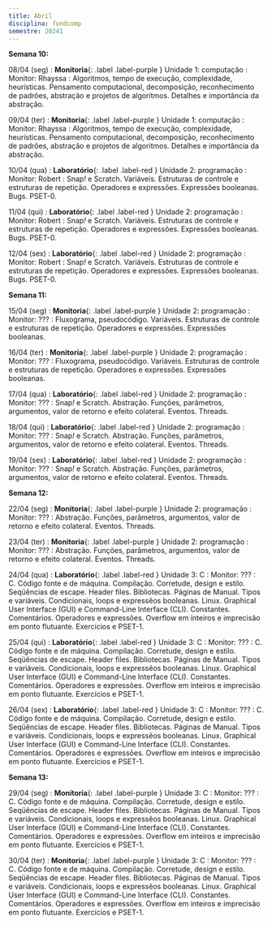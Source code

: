 ```yaml
---
title: Abril
disciplina: fundcomp 
semestre: 20241
---
```


**Semana 10:**

08/04 (seg)
: **Monitoria**{: .label .label-purple } Unidade 1: computação
  : Monitor: Rhayssa
: Algoritmos, tempo de execução, complexidade, heurísticas. Pensamento computacional, decomposição, reconhecimento de padrões, abstração e projetos de algoritmos. Detalhes e importância da abstração.

09/04 (ter)
: **Monitoria**{: .label .label-purple } Unidade 1: computação
  : Monitor: Rhayssa
: Algoritmos, tempo de execução, complexidade, heurísticas. Pensamento computacional, decomposição, reconhecimento de padrões, abstração e projetos de algoritmos. Detalhes e importância da abstração.

10/04 (qua)
: **Laboratório**{: .label .label-red } Unidade 2: programação
  : Monitor: Robert
: Snap<i>!</i> e Scratch. Variáveis. Estruturas de controle e estruturas de repetição. Operadores e expressões. Expressões booleanas. Bugs. PSET-0.

11/04 (qui)
: **Laboratório**{: .label .label-red } Unidade 2: programação
  : Monitor: Robert
: Snap<i>!</i> e Scratch. Variáveis. Estruturas de controle e estruturas de repetição. Operadores e expressões. Expressões booleanas. Bugs. PSET-0.

12/04 (sex)
: **Laboratório**{: .label .label-red } Unidade 2: programação
  : Monitor: Robert
: Snap<i>!</i> e Scratch. Variáveis. Estruturas de controle e estruturas de repetição. Operadores e expressões. Expressões booleanas. Bugs. PSET-0.

**Semana 11:**

15/04 (seg)
: **Monitoria**{: .label .label-purple } Unidade 2: programação
  : Monitor: ???
: Fluxograma, pseudocódigo. Variáveis. Estruturas de controle e estruturas de repetição. Operadores e expressões. Expressões booleanas.

16/04 (ter)
: **Monitoria**{: .label .label-purple } Unidade 2: programação
  : Monitor: ???
: Fluxograma, pseudocódigo. Variáveis. Estruturas de controle e estruturas de repetição. Operadores e expressões. Expressões booleanas.

17/04 (qua)
: **Laboratório**{: .label .label-red } Unidade 2: programação
  : Monitor: ???
: Snap<i>!</i> e Scratch. Abstração. Funções, parâmetros, argumentos, valor de retorno e efeito colateral. Eventos. Threads.

18/04 (qui)
: **Laboratório**{: .label .label-red } Unidade 2: programação
  : Monitor: ???
: Snap<i>!</i> e Scratch. Abstração. Funções, parâmetros, argumentos, valor de retorno e efeito colateral. Eventos. Threads.

19/04 (sex)
: **Laboratório**{: .label .label-red } Unidade 2: programação
  : Monitor: ???
: Snap<i>!</i> e Scratch. Abstração. Funções, parâmetros, argumentos, valor de retorno e efeito colateral. Eventos. Threads.

**Semana 12:**

22/04 (seg)
: **Monitoria**{: .label .label-purple } Unidade 2: programação
  : Monitor: ???
: Abstração. Funções, parâmetros, argumentos, valor de retorno e efeito colateral. Eventos. Threads.

23/04 (ter)
: **Monitoria**{: .label .label-purple } Unidade 2: programação
  : Monitor: ???
: Abstração. Funções, parâmetros, argumentos, valor de retorno e efeito colateral. Eventos. Threads.

24/04 (qua)
: **Laboratório**{: .label .label-red } Unidade 3: C
  : Monitor: ???
: C. Código fonte e de máquina. Compilação. Corretude, design e estilo. Seqüências de escape. Header files. Bibliotecas. Páginas de Manual. Tipos e variáveis. Condicionais, loops e expressẽos booleanas. Linux. Graphical User Interface (GUI) e Command-Line Interface (CLI). Constantes. Comentários. Operadores e expressões. Overflow em inteiros e imprecisão em ponto flutuante. Exercícios e PSET-1.

25/04 (qui)
: **Laboratório**{: .label .label-red } Unidade 3: C
  : Monitor: ???
: C. Código fonte e de máquina. Compilação. Corretude, design e estilo. Seqüências de escape. Header files. Bibliotecas. Páginas de Manual. Tipos e variáveis. Condicionais, loops e expressẽos booleanas. Linux. Graphical User Interface (GUI) e Command-Line Interface (CLI). Constantes. Comentários. Operadores e expressões. Overflow em inteiros e imprecisão em ponto flutuante. Exercícios e PSET-1.

26/04 (sex)
: **Laboratório**{: .label .label-red } Unidade 3: C
  : Monitor: ???
: C. Código fonte e de máquina. Compilação. Corretude, design e estilo. Seqüências de escape. Header files. Bibliotecas. Páginas de Manual. Tipos e variáveis. Condicionais, loops e expressẽos booleanas. Linux. Graphical User Interface (GUI) e Command-Line Interface (CLI). Constantes. Comentários. Operadores e expressões. Overflow em inteiros e imprecisão em ponto flutuante. Exercícios e PSET-1.

**Semana 13:**

29/04 (seg)
: **Monitoria**{: .label .label-purple } Unidade 3: C
  : Monitor: ???
: C. Código fonte e de máquina. Compilação. Corretude, design e estilo. Seqüências de escape. Header files. Bibliotecas. Páginas de Manual. Tipos e variáveis. Condicionais, loops e expressẽos booleanas. Linux. Graphical User Interface (GUI) e Command-Line Interface (CLI). Constantes. Comentários. Operadores e expressões. Overflow em inteiros e imprecisão em ponto flutuante. Exercícios e PSET-1.

30/04 (ter)
: **Monitoria**{: .label .label-purple } Unidade 3: C
  : Monitor: ???
: C. Código fonte e de máquina. Compilação. Corretude, design e estilo. Seqüências de escape. Header files. Bibliotecas. Páginas de Manual. Tipos e variáveis. Condicionais, loops e expressẽos booleanas. Linux. Graphical User Interface (GUI) e Command-Line Interface (CLI). Constantes. Comentários. Operadores e expressões. Overflow em inteiros e imprecisão em ponto flutuante. Exercícios e PSET-1.